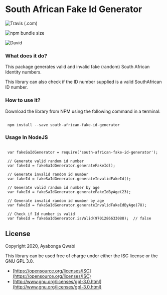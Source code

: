 # South African Fake Id Generator

![Travis (.com)](https://img.shields.io/travis/com/AyabongaQwabi/south-african-fake-id-generator?style=for-the-badge)

![npm bundle size](https://img.shields.io/bundlephobia/min/south-african-fake-id-generator?style=for-the-badge)

![David](https://img.shields.io/david/dev/AyabongaQwabi/south-african-fake-id-generator?style=for-the-badge)
### What does it do?
This package generates valid and invalid fake (random) South African Identity numbers.

This library can also check if the ID number supplied is a valid SouthAfrican ID number.

### How to use it?
Download the library from NPM using the following command in a terminal:
```

 npm install --save south-african-fake-id-generator

```
### Usage In NodeJS

```

 var fakeSaIdGenerator = require('south-african-fake-id-generator');

 // Generate valid random id number
 var fakeId = fakeSaIdGenerator.generateFakeId();

 // Generate invalid random id number
 var fakeId = fakeSaIdGenerator.generateInvalidFakeId();

 // Generate valid random id number by age
 var fakeId = fakeSaIdGenerator.generateFakeIdByAge(23);

 // Generate invalid random id number by age
 var fakeId = fakeSaIdGenerator.generateInvalidFakeIdByAge(78);

 // Check if Id number is valid
 var fakeId = fakeSaIdGenerator.isValid(9701286633088);  // false

```

License
-------

Copyright 2020, Ayabonga Qwabi

This library can be used free of charge under either the ISC license
or the GNU GPL 3.0.

- [https://opensource.org/licenses/ISC](https://opensource.org/licenses/ISC)
- [http://www.gnu.org/licenses/gpl-3.0.html](http://www.gnu.org/licenses/gpl-3.0.html)